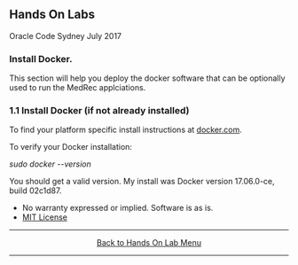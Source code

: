 ## Hands On Labs

Oracle Code Sydney July 2017

### Install Docker.

This section will help you deploy the docker software that can be optionally used to run the MedRec applciations.

### 1.1 Install Docker (if not already installed)

To find your platform specific install instructions at [docker.com](https://www.docker.com).

To verify your Docker installation:

*sudo docker --version*

You should get a valid version. My install was Docker version 17.06.0-ce, build 02c1d87.

* No warranty expressed or implied.  Software is as is.
* [MIT License](http://www.opensource.org/licenses/mit-license.html)

<hr />
<center>
<a href="handsonlabs" class="btn" >Back to Hands On Lab Menu</a>
<center />
<hr />

